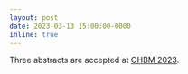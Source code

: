 ```yaml
---
layout: post
date: 2023-03-13 15:00:00-0000
inline: true
---
```


Three abstracts are accepted at [OHBM 2023](https://www.humanbrainmapping.org/i4a/pages/index.cfm?pageid=1).
